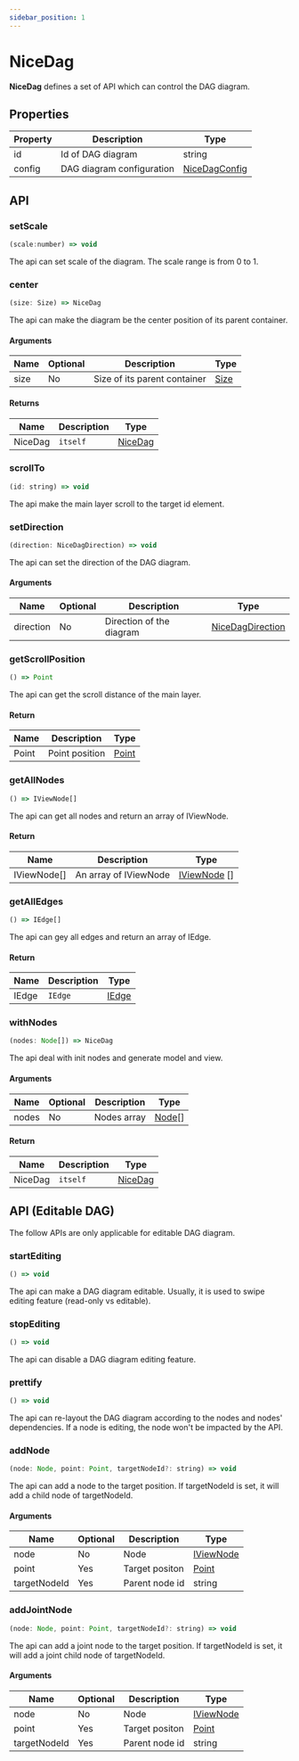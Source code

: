 ```yaml
---
sidebar_position: 1
---
```


# NiceDag

**NiceDag** defines a set of API which can control the DAG diagram.

## Properties

| Property           | Description | Type                                                                        |
| ------------------ | ----------- | --------------------------------------------------------------------------- |
| id                 | Id of DAG diagram            | string                                                                      |
| config             | DAG diagram configuration        | [NiceDagConfig](./nice-dag-config)                                                               |

## API

### setScale

```jsx
(scale:number) => void
```
The api can set scale of the diagram. The scale range is from 0 to 1.

### center

```jsx
(size: Size) => NiceDag
```

The api can make the diagram be the center position of its parent container. 

#### Arguments

| Name           | Optional | Description | Type  |
| --------------- | -------- | ----------|------------ |
| size           | No       | Size of its parent container | [Size](../dag-model/geometry.md#size)|

#### Returns 
| Name           | Description | Type  |
| --------------- | -------- | ----------|
| NiceDag         | `itself` | [NiceDag](./nice-dag.md)|


### scrollTo

```jsx
(id: string) => void
```
The api make the main layer scroll to the target id element.

### setDirection
```jsx
(direction: NiceDagDirection) => void
```
The api can set the direction of the DAG diagram.
#### Arguments
| Name           | Optional | Description | Type  |
| --------------- | -------- | ----------|------------ |
| direction       | No       | Direction of the diagram | [NiceDagDirection](./nice-dag-config.md#nicedagdirection)|

### getScrollPosition
```jsx
() => Point
```
The api can get the scroll distance of the main layer.
#### Return
| Name           | Description | Type  |
| --------------- | -------- | ----------|
| Point       | Point position | [Point](../api-ref/api-ref.md#point)|

### getAllNodes
```jsx
() => IViewNode[]
```
The api can get all nodes and return an array of IViewNode.
#### Return
| Name           | Description | Type  |
| --------------- | -------- | ----------|
| IViewNode[]     | An array of IViewNode | [IViewNode](../dag-model/node.md#api-iviewnode) []|

### getAllEdges
```jsx
() => IEdge[]
```
The api can gey all edges and return an array of IEdge.
#### Return 
| Name            | Description | Type  |
| --------------- | -------- | ----------|
| IEdge         | `IEdge` | [IEdge](../dag-model/edge.md) |
### withNodes
```jsx
(nodes: Node[]) => NiceDag
```
The api deal with init nodes and generate model and view.
#### Arguments
| Name            | Optional | Description | Type  |
| --------------- | -------- | ----------|------------ |
| nodes           | No       | Nodes array | [Node](../dag-model/node.md#node)[]  |
#### Return
| Name            | Description | Type  |
| --------------- | -------- | ----------|
| NiceDag         | `itself` | [NiceDag](./nice-dag.md) |

## API (Editable DAG)

The follow APIs are only applicable for editable DAG diagram.
### startEditing
```jsx
() => void
```
The api can make a DAG diagram editable. Usually, it is used to swipe editing feature (read-only vs editable).

### stopEditing
```jsx
() => void
```
The api can disable a DAG diagram editing feature.

### prettify
```jsx
() => void
```
The api can re-layout the DAG diagram according to the nodes and nodes' dependencies. If a node is editing, the node won't be impacted by the API.

### addNode
```jsx
(node: Node, point: Point, targetNodeId?: string) => void
```
The api can add a node to the target position. If targetNodeId is set, it will add a child node of targetNodeId.
#### Arguments
| Name            | Optional | Description | Type  |
| --------------- | -------- | ----------|------------ |
| node           | No       | Node | [IViewNode](../dag-model/node.md#node)  |
| point          | Yes      | Target positon | [Point](../api-ref/api-ref.md#point) |
| targetNodeId   | Yes      | Parent node id | string

### addJointNode
```jsx
(node: Node, point: Point, targetNodeId?: string) => void
```
The api can add a joint node to the target position. If targetNodeId is set, it will add a joint child node of targetNodeId.
#### Arguments
| Name            | Optional | Description | Type  |
| --------------- | -------- | ----------|------------ |
| node           | No       | Node | [IViewNode](../dag-model/node.md#node)  |
| point          | Yes      | Target positon | [Point](../api-ref/api-ref.md#point) |
| targetNodeId   | Yes      | Parent node id | string

